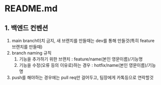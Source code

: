 # README.md

## 1. 백엔드 컨벤션

1. main branch터치 금지, 새 브랜치를 만들때는 dev를 통해 만들것(특히 feature 브랜치를 만들때)
2. branch naming 규칙
    1. 기능을 추가하기 위한 브랜치 : feature/name(본인 영문이름)/기능명
    2. 기능을 수정(오류 등의 이유로)하는 경우 : hotfix/name(본인 영문이름)/기능명
3. push를 해야하는 경우에는 pull req만 걸어두고, 팀장에게 카톡등으로 연락할것